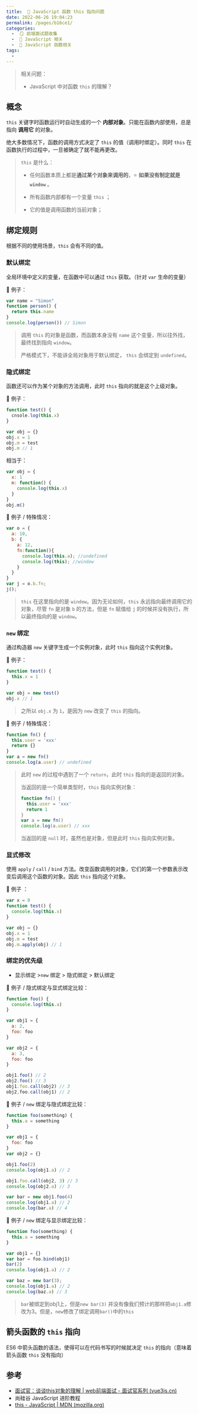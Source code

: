 ```yaml
---
title:  🍎 JavaScript 函数 this 指向问题
date: 2022-06-26 19:04:23
permalink: /pages/b16ce1/
categories:
  -  🪞 前端面试题收集
  -  🗾 JavaScript 相关
  -  🍎 JavaScript 函数相关
tags:
  - 
---
```

> 相关问题：
>
> + JavaScript 中对函数 `this` 的理解？



## 概念

`this` 关键字时函数运行时自动生成的一个 **内部对象**。只能在函数内部使用，总是指向 **调用它** 的对象。

绝大多数情况下，函数的调用方式决定了 `this` 的值（调用时绑定）。同时 `this` 在函数执行的过程中，一旦被确定了就不能再更改。



> `this` 是什么：
>
> + 任何函数本质上都是**通过某个对象来调用的**，:star: **如果没有制定就是 `window`** 。
>
> + 所有函数内部都有一个变量 `this` ；
> + 它的值是调用函数的当前对象；



## 绑定规则

根据不同的使用场景，`this` 会有不同的值。

### 默认绑定

全局环境中定义的变量，在函数中可以通过 `this` 获取。（针对 `var` 生命的变量）

🌰 例子：

```js
var name = "Simon"
function person() {
  return this.name
}
console.log(person()) // Simon
```

> 调用 `this` 的对象是函数，而函数本身没有 `name` 这个变量，所以往外找，最终找到指向 `window`。
>
> 严格模式下，不能讲全局对象用于默认绑定， `this` 会绑定到 `undefined`。

### 隐式绑定

函数还可以作为某个对象的方法调用，此时 `this` 指向的就是这个上级对象。

🌰 例子：

```js
function test() {
  cnsole.log(this.x)
}

var obj = {}
obj.x = 1
obj.m = test
obj.m // 1
```

相当于：

```js
var obj = {
  x: 1
  m: function() {
    console.log(this.x)
  }
}
obj.m()
```



🌰 例子 / 特殊情况：

```js
var o = {
  a: 10,
  b: {
    a: 12,
    fn:function(){
      console.log(this.a); //undefined
      console.log(this); //window
    }
  }
}
var j = o.b.fn;
j();
```

> `this` 在这里指向的是 `window`。因为无论如何，`this` 永远指向最终调用它的对象，尽管 `fn` 是对象 `b` 的方法，但是 `fn` 赋值给 `j` 的时候并没有执行，所以最终指向的是 `window`。



### `new` 绑定

通过构造器 `new` 关键字生成一个实例对象，此时 `this` 指向这个实例对象。

🌰 例子：

```js
function test() {
  this.x = 1
}

var obj = new test()
obj.x // 1
```

> 之所以 `obj.x` 为 `1`，是因为 `new` 改变了 `this` 的指向。



🌰 例子 / 特殊情况：

```js
function fn() {
  this.user = 'xxx'
  return {}
}
var a = new fn()
console.log(a.user) // undefined
```

> 此时 `new` 的过程中遇到了一个 `return`，此时 `this` 指向的是返回的对象。
>
> 当返回的是一个简单类型时，`this` 指向实例对象：
>
> ```js
> function fn() {
>   this.user = 'xxx'
>   return 1
> }
> var a = new fn()
> console.log(a.user) // xxx
> ```
>
> 当返回的是 `null` 时，虽然也是对象，但是此时 `this` 指向实例对象。



### 显式修改

使用 `apply` / `call` / `bind` 方法。改变函数调用的对象，它们的第一个参数表示改变后调用这个函数的对象。因此 `this` 指向这个对象。

🌰 例子 ：

```js
var x = 0
function test() {
  console.log(this.x)
}

var obj = {}
obj.x = 1
obj.m = test
obj.m.apply(obj) // 1
```



### 绑定的优先级

+ 显示绑定  >`new` 绑定  > 隐式绑定 > 默认绑定



🌰 例子 / 隐式绑定与显式绑定比较：

```js
function foo() {
  console.log(this.a)
}

var obj1 = {
  a: 2,
  foo: foo
}

var obj2 = {
  a: 3,
  foo: foo
}

obj1.foo() // 2
obj2.foo() // 3
obj1.foo.call(obj2) // 3
obj2,foo.call(obj1) // 2
```



🌰 例子 / `new` 绑定与隐式绑定比较：

```js
function foo(something) {
  this.a = something
}

var obj1 = {
  foo: foo
}
var obj2 = {}

obj1.foo(2)
console.log(obj1.a) // 2

obj1.foo.call(obj2, 3) // 3
console.log(obj2.a) // 3

var bar = new obj1.foo(4)
console.log(obj1.a) // 2
console.log(bar.a) // 4
```



🌰 例子 / `new` 绑定与显示绑定比较：

```js
function foo(something) {
  this.a = something
}

var obj1 = {}
var bar = foo.bind(obj1)
bar(2)
console.log(obj1.a) // 2

var baz = new bar(3);
console.log(obj1.a) // 2
console.log(baz.a) // 3
```

> `bar`被绑定到obj1上，但是`new bar(3)` 并没有像我们预计的那样把`obj1.a`修改为3。但是，`new`修改了绑定调用`bar()`中的`this`



## 箭头函数的 `this` 指向

ES6 中箭头函数的语法，使得可以在代码书写的时候就决定 `this` 的指向（意味着箭头函数 `this` 没有指向）



## 参考

+ [面试官：谈谈this对象的理解 | web前端面试 - 面试官系列 (vue3js.cn)](https://vue3js.cn/interview/JavaScript/this.html#一、定义)
+ 尚硅谷 JavaScript 进阶教程
+ [this - JavaScript | MDN (mozilla.org)](https://developer.mozilla.org/zh-CN/docs/Web/JavaScript/Reference/Operators/this)